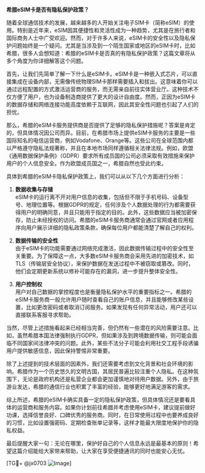 **希腊eSIM卡是否有隐私保护政策？**

随着全球通信技术的发展，越来越多的人开始关注电子SIM卡（简称eSIM）的使用。特别是近年来，eSIM因其便捷性和灵活性成为一种趋势，尤其是在旅行者和国际商务人士中广受欢迎。然而，对于许多人来说，eSIM卡的安全性以及隐私保护问题始终是一个疑问。尤其是当涉及到一个陌生国家或地区的eSIM卡时，比如希腊，很多人会想知道：希腊的eSIM卡是否真的有隐私保护政策？这篇文章将从多个角度为你详细解答这个问题。

首先，让我们先简单了解一下什么是eSIM卡。eSIM卡是一种嵌入式芯片，可以直接集成在设备内部，无需像传统物理SIM卡那样需要插入和拔出。这意味着你可以通过远程配置的方式激活运营商的服务，而无需亲自前往实体营业厅。这种技术不仅方便了用户，也为设备制造商提供了更大的设计自由度。然而，正因为eSIM卡的数据存储和网络连接功能高度依赖于互联网，因此其安全性问题也引起了人们的担忧。

那么，希腊的eSIM卡服务提供商是否提供了足够的隐私保护措施呢？答案是肯定的，但具体情况因公司而异。目前，在希腊市场上提供eSIM卡服务的主要是一些国际知名的电信运营商，例如Vodafone、Orange等。这些公司在全球范围内都以严格遵守隐私法规著称，并且在本地市场同样遵循相关法律法规。例如，欧盟《通用数据保护条例》（GDPR）要求所有成员国的公司必须采取有效措施来保护用户的个人信息安全。作为欧盟成员国之一，希腊自然也受此约束。

具体到希腊的eSIM卡隐私保护政策上，我们可以从以下几个方面进行分析：

1. **数据收集与存储**  
   eSIM卡的运行离不开对用户信息的收集，包括但不限于手机号码、设备型号、地理位置等。根据GDPR的规定，任何涉及个人数据处理的行为都需要获得用户的明确同意，并且只能用于指定的目的。此外，这些数据应当被加密保存，防止未经授权的访问。希腊的eSIM卡服务商通常会通过官网或者应用程序向用户展示详细的隐私政策条款，确保每位用户都能清楚了解自己的权利。

2. **数据传输的安全性**  
   由于eSIM卡的功能需要通过网络完成激活，因此数据传输过程中的安全性至关重要。为了保障这一点，大多数eSIM卡服务商会采用先进的加密技术，如TLS（传输层安全协议），来保护数据在发送过程中不被窃取或篡改。同时，他们会定期更新系统以修补可能存在的漏洞，进一步提升整体安全性。

3. **用户控制权**  
   用户对自己数据的掌控程度也是衡量隐私保护水平的重要指标之一。希腊的eSIM卡服务商一般允许用户随时查看自己的账户信息，并且能够修改某些设置，比如更改密码或者取消订阅服务。如果发现有任何异常活动，用户还可以直接联系客服寻求帮助。

当然，尽管上述措施看起来已经相当完善，但仍然有一些潜在的风险需要注意。比如，虽然希腊本国法律强制执行GDPR，但如果涉及到跨境数据传输，则可能会面临不同国家间法律冲突的问题。此外，某些不法分子可能会利用社交工程手段诱骗用户提供敏感信息，因此保持警惕非常重要。

除了上述提到的技术层面的因素外，我们还需要考虑到文化背景和社会环境的影响。希腊作为一个历史悠久的文明古国，其居民普遍比较注重个人隐私。在这种氛围下，无论是政府机构还是私营企业都会更加谨慎地对待用户数据。另外，由于旅游业发达，希腊的通信行业也积累了丰富的经验，能够更好地满足游客的需求。

综上所述，希腊的eSIM卡确实具备一定的隐私保护政策，但具体情况还是要看具体的运营商和服务内容。如果你计划前往希腊并考虑使用eSIM卡，建议提前做好功课，选择信誉良好、口碑优秀的服务商。同时，在日常使用过程中也要养成良好的习惯，比如设置强密码、定期检查账单记录等，这样才能最大限度地保护你的隐私权益。

最后提醒大家一句：无论在哪里，保护好自己的个人信息永远是最基本的原则！希望这篇介绍能给大家带来帮助，让大家在享受便捷通讯的同时也能安心无忧。

[TG💪+ @jx0703 ![Image](https://github.com/user-attachments/assets/dbca1d08-cadb-493c-b0ec-ad6f7a83f270)]